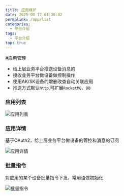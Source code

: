 ```yaml
---
title: 应用维护
date: 2025-03-17 01:30:02
permalink: /app/list
categories:
  - 平台介绍
tags:
  - 平台介绍
top: true
---
```


#应用管理

- 给上层业务平台推送设备消息的
- 接收业务平台做设备做控制操作
- 使用AK/SK设备的增删改查自动关联应用
- 推送方式默认`http`,可扩展`RocketMQ`、`DB`

### 应用列表

![应用列表](/iot/app/list.png "应用列表")

### 应用详情

基于OAuth2，给上层业务平台做设备的管控和消息的订阅

![应用详情](/iot/app/detail.png "应用详情")

### 批量指令

对应用的某个设备批量指令下发，常用语做初始化

![批量指令](/iot/app/batch.png "批量指令")
